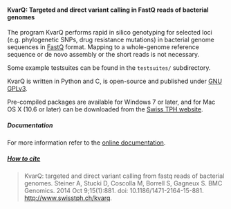 
#### KvarQ: Targeted and direct variant calling in FastQ reads of bacterial genomes

The program KvarQ performs rapid in silico genotyping for selected loci (e.g.
phylogenetic SNPs, drug resistance mutations) in bacterial genome sequences in
[FastQ] format. Mapping to a whole-genome reference sequence or de novo
assembly or the short reads is not necessary.

Some example testsuites can be found in the `testsuites/` subdirectory.

KvarQ is written in Python and C, is open-source and published under [GNU GPLv3].

Pre-compiled packages are available for Windows 7 or later, and for Mac OS X
(10.6 or later) can be downloaded from the [Swiss TPH website].


##### Documentation

For more information refer to the [online documentation].


##### [How to cite]

> KvarQ: targeted and direct variant calling from fastq reads of bacterial genomes.
> Steiner A, Stucki D, Coscolla M, Borrell S, Gagneux S.
> BMC Genomics. 2014 Oct 9;15(1):881. doi: 10.1186/1471-2164-15-881.
> <http://www.swisstph.ch/kvarq>.


[FastQ]: <https://en.wikipedia.org/wiki/FASTQ_format>
[MTBC]: <https://en.wikipedia.org/wiki/MTBC>
[Swiss TPH website]: <http://www.swisstph.ch/kvarq>
[GNU GPLv3]: <http://www.gnu.org/licenses/gpl-3.0.html>
[online documentation]: <http://kvarq.readthedocs.org>
[How to cite]: <http://kvarq.readthedocs.org/en/latest/cite.html>
